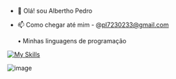 - 👋 Olá! sou Albertho Pedro
- 📫 Como chegar até mim - @pl7230233@gmail.com


  • Minhas linguagens de programação
  
[![My Skills](https://skillicons.dev/icons?i=js,html,css,java)](https://skillicons.dev)



![image](https://github.com/user-attachments/assets/206f4584-e938-46e9-ac7e-a4b305aecb60)
